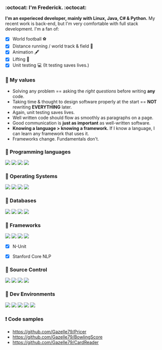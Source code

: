 ### :octocat: __I'm Frederick.__ :octocat:

__I'm an experieced developer, mainly with Linux, Java, C# & Python.__ My recent work is back-end, but I'm very comfortable with full stack development. I'm a fan of:

- [x] World football ⚽ 
- [x] Distance running / world track & field 🎽
- [x] Animation 🖋️
- [x] Lifting 💪
- [x] Unit testing 💻 (It testing saves lives.)

### :key: My values

- Solving any problem == asking the _right questions_ before writing __any__ code.
- Taking time & thought to design software properly at the start == __NOT__ rewriting __EVERYTHING__ later.
- Again, unit testing saves lives.
- Well written code should flow as smoothly as paragraphs on a page. 
- Good communication is __just as important__ as well-written software.
- __Knowing a language > knowing a framework.__ If I know a language, I can learn any framework that uses it.
- Frameworks change. Fundamentals don't.
 

### :speech_balloon: Programming languages 

<img src= "https://img.shields.io/badge/Java-ED8B00?style=for-the-badge&logo=java&logoColor=white" />  <!-- Java -->
<img src= "https://img.shields.io/badge/C%23-239120?style=for-the-badge&logo=c-sharp&logoColor=white" /> <!-- C# -->
<img src= "https://img.shields.io/badge/Python-FFD43B?style=for-the-badge&logo=python&logoColor=darkgreen" /> <!-- Python -->
<img src= "https://img.shields.io/badge/C%2B%2B-00599C?style=for-the-badge&logo=c%2B%2B&logoColor=white" />  <!-- C++ -->


### :speech_balloon: Operating Systems

<img src= "https://img.shields.io/badge/Linux_Mint-87CF3E?style=for-the-badge&logo=linux-mint&logoColor=white" /> <!-- Linux Mint -->
<img src= "https://img.shields.io/badge/Linux-FCC624?style=for-the-badge&logo=linux&logoColor=black" /> <!-- Linux -->
<img src= "https://img.shields.io/badge/Windows-0078D6?style=for-the-badge&logo=windows&logoColor=white" /> <!-- Windows -->
<img src= "https://img.shields.io/badge/Ubuntu-E95420?style=for-the-badge&logo=ubuntu&logoColor=white" /> <!-- Ubuntu Linux -->
 
 
### :speech_balloon: Databases

<img src= "https://img.shields.io/badge/Microsoft%20SQL%20Sever-CC2927?style=for-the-badge&logo=microsoft%20sql%20server&logoColor=white" /> <!-- SQL Server -->
<img src= "https://img.shields.io/badge/MySQL-00000F?style=for-the-badge&logo=mysql&logoColor=white" /> <!-- MySQL -->
<img src= "https://img.shields.io/badge/SQLite-07405E?style=for-the-badge&logo=sqlite&logoColor=white" /> <!-- SQL Lite -->
<img src= "https://img.shields.io/badge/Oracle-F80000?style=for-the-badge&logo=oracle&logoColor=red" /> <!-- Oracle -->


### :speech_balloon: Frameworks

<img src = "https://img.shields.io/badge/Django-092E20?style=for-the-badge&logo=django&logoColor=green" /> <!-- Django -->
<img src = "https://img.shields.io/badge/.NET-5C2D91?style=for-the-badge&logo=dot-net&logoColor=white" /> <!-- Asp.Net --> 
<img src = "https://img.shields.io/badge/Spring_Boot-6DB33F?style=for-the-badge&logo=spring-boot&logoColor=white" /> <!--Springboot --> 
<img src = "https://img.shields.io/badge/JUnit_5-25A162?style=for-the-badge&logo=JUnit5&logoColor=white" /> <!-- J-Unit -->

<!-- <img src = " " /> --> <!-- N-Unit -->
- [X] N-Unit

<!-- <img src = " " /> --> <!-- Stanford Core NLP -->
- [X] Stanford Core NLP


### :speech_balloon: Source Control

<img src = "https://img.shields.io/badge/Git-F05032?style=for-the-badge&logo=git&logoColor=white" /> <!-- Git -->
<img src = "https://img.shields.io/badge/GitHub-100000?style=for-the-badge&logo=github&logoColor=white" /> <!-- Github -->
<img src = "https://img.shields.io/badge/GitLab-330F63?style=for-the-badge&logo=gitlab&logoColor=white" /> <!-- Gitlab -->
<img src = "https://img.shields.io/badge/Bitbucket-330F63?style=for-the-badge&logo=bitbucket&logoColor=white" /> <!-- Bitbucket -->


### :speech_balloon: Dev Environments

<img src = "https://img.shields.io/badge/IntelliJ_IDEA-000000.svg?style=for-the-badge&logo=intellij-idea&logoColor=white" />  <!-- IntelliJ Idea -->
<img src = "https://img.shields.io/badge/Eclipse-2C2255?style=for-the-badge&logo=eclipse&logoColor=white" /> <!-- Eclipse -->
<img src = "https://img.shields.io/badge/pycharm-143?style=for-the-badge&logo=pycharm&logoColor=black&color=black&labelColor=green" /> <!-- PyCharm -->
<img src = "https://img.shields.io/badge/Visual_Studio_Code-0078D4?style=for-the-badge&logo=visual%20studio%20code&logoColor=white" /><!-- VS Code -->
<img src= "https://img.shields.io/badge/Visual_Studio_2019-5C2D91?style=for-the-badge&logo=visual%20studio&logoColor=white" /> <!-- Visual Studio.Net -->


### :heavy_exclamation_mark: Code samples

* https://github.com/Gazelle79/Pricer
* https://github.com/Gazelle79/BowlingScore 
* https://github.com/Gazelle79/CardReader 
